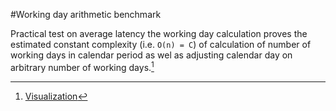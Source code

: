 #Working day arithmetic benchmark

Practical test on average latency the working day calculation proves the estimated constant complexity (i.e. `O(n) = C`)
of calculation of number of working days in calendar period as wel as adjusting calendar day on arbitrary number of 
working days.[^benchmark result]

[^benchmark result]: [Visualization](http://jmh.morethan.io?source=https://raw.githubusercontent.com/striped/time-util/main/wdcalc-perf8/jmh-result.json)
